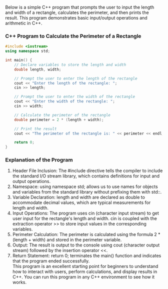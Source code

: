 Below is a simple C++ program that prompts the user to input the length and width of a rectangle, calculates the perimeter, and then prints the result. This program demonstrates basic input/output operations and arithmetic in C++.

### C++ Program to Calculate the Perimeter of a Rectangle

```cpp
#include <iostream>
using namespace std;

int main() {
    // Declare variables to store the length and width
    double length, width;

    // Prompt the user to enter the length of the rectangle
    cout << "Enter the length of the rectangle: ";
    cin >> length;

    // Prompt the user to enter the width of the rectangle
    cout << "Enter the width of the rectangle: ";
    cin >> width;

    // Calculate the perimeter of the rectangle
    double perimeter = 2 * (length + width);

    // Print the result
    cout << "The perimeter of the rectangle is: " << perimeter << endl;

    return 0;
}
```

### Explanation of the Program

1. Header File Inclusion: The #include <iostream> directive tells the compiler to include the standard I/O stream library, which contains definitions for input and output operations.
2. Namespace: using namespace std; allows us to use names for objects and variables from the standard library without prefixing them with std::.
3. Variable Declaration: length and width are declared as double to accommodate decimal values, which are typical measurements for length and width.
4. Input Operations: The program uses cin (character input stream) to get user input for the rectangle's length and width. cin is coupled with the extraction operator >> to store input values in the corresponding variables.
5. Perimeter Calculation: The perimeter is calculated using the formula 2 \* (length + width) and stored in the perimeter variable.
6. Output: The result is output to the console using cout (character output stream) followed by the insertion operator <<.
7. Return Statement: return 0; terminates the main() function and indicates that the program ended successfully.
   <br>
   This program is an excellent starting point for beginners to understand how to interact with users, perform calculations, and display results in C++. You can run this program in any C++ environment to see how it works.
